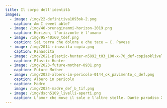 ```yaml
---
title: Il corpo dell'identità
images:
  - image: /img/22-definitiva1093ok-2.png
    caption: Am I sweet able?
  - image: /img/40-brunaginammi-horizon-2019.png
    caption: Horizon, l'orizzonte è l'umano
  - image: /img/95-40x60_tdef.png
    caption: Sei terra che dolora e che tace – C. Pavese
  - image: /img/2014-rinascita-copia.png
    caption: Rinascita
  - image: /img/2021-plastic-hunter-n5092_t03_100-x-70_def-copiaoklivelli-uniti.png
    caption: Plastic Hunter
  - image: /img/2023-future-mother-0931.png
    caption: Future Mother
  - image: /img/2023-albero-in-pericolo-0144_ok_pavimento_c_def.png
    caption: Albero in pericolo
  - caption: Madre
    image: /img/2024-madre_def_b_tif.png
  - image: /img/dscn5109_livelli-aperti.png
    caption: L'amor che move il sole e l'altre stelle. Dante paradiso XXXIII v 145
---
```

